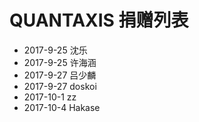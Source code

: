 # QUANTAXIS 捐赠列表


- 2017-9-25 沈乐
- 2017-9-25 许海涵
- 2017-9-27 吕少麟
- 2017-9-27 doskoi
- 2017-10-1 zz
- 2017-10-4 Hakase
